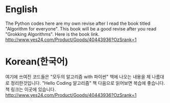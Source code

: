 # English
The Python codes here are my own revise after I read the book titled "Algorithm for everyone". 
This book will be a good revise after you read "Grokking Algorithms".
Here is the book link.   
http://www.yes24.com/Product/Goods/40443936?OzSrank=1

# Korean(한국어)
여기에 쓰여진 코드들은  "모두의 알고리즘 with 파이썬" 책에 나오는 내용을 제 나름대로 정리한것입니다.
"Hello Coding 알고리즘" 책 다음으로 읽어보면 복습에 좋습니다.
책 링크는 이곳에 있습니다.   
http://www.yes24.com/Product/Goods/40443936?OzSrank=1